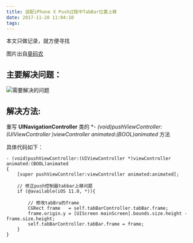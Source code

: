 ```yaml
---
title: 适配iPhone X Push过程中TabBar位置上移
date: 2017-11-28 11:04:10
tags:
---
```


本文只做记录，就方便寻找

图片出自[臭码农](http://blog.csdn.net/xuyang844175181/article/details/78134552)

主要解决问题：
---
![需要解决的问题](http://upload-images.jianshu.io/upload_images/743749-4c0fdb09f242f800.gif?imageMogr2/auto-orient/strip)

<!-- more -->

解决方法:
---
重写 **UINavigationController** 类的 **- (void)pushViewController:(UIViewController *)viewController animated:(BOOL)animated** 方法

具体代码如下：
```
- (void)pushViewController:(UIViewController *)viewController animated:(BOOL)animated
{    
    [super pushViewController:viewController animated:animated];

    // 修正push控制器tabbar上移问题
    if (@available(iOS 11.0, *)){

        // 修改tabBra的frame
        CGRect frame   = self.tabBarController.tabBar.frame;
        frame.origin.y = [UIScreen mainScreen].bounds.size.height - frame.size.height;
        self.tabBarController.tabBar.frame = frame;
    }
}
```
